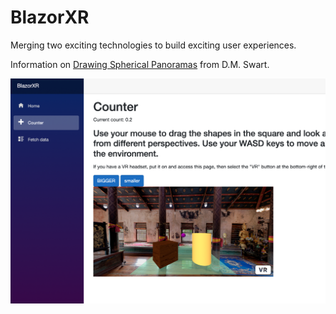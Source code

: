 # BlazorXR
Merging two exciting technologies to build exciting user experiences.

Information on [Drawing Spherical Panoramas](https://dmswart.com/2016/06/28/drawing-a-panorama/) from D.M. Swart.

![Screenshot as of July 11, 2022](https://github.com/cerkit/BlazorXR/blob/main/BlazorXRHomepage20220711.png?raw=true)
